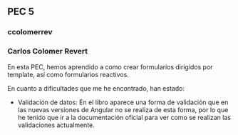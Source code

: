## PEC 5

### ccolomerrev

### Carlos Colomer Revert

En esta PEC, hemos aprendido a como crear formularios dirigidos por template, así como formularios reactivos.

En cuanto a dificultades que me he encontrado, han estado:
- Validación de datos: En el libro aparece una forma de validación que en las nuevas versiones de Angular no se realiza de esta forma, por lo que he tenido que ir a la documentación oficial para ver como se realizan las validaciones actualmente.